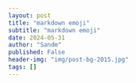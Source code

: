 ```yaml
---
layout: post
title: "markdown emoji"
subtitle: "markdown emoji"
date: 2024-05-31
author: "Sandm"
published: False
header-img: "img/post-bg-2015.jpg"
tags: []
---
```


